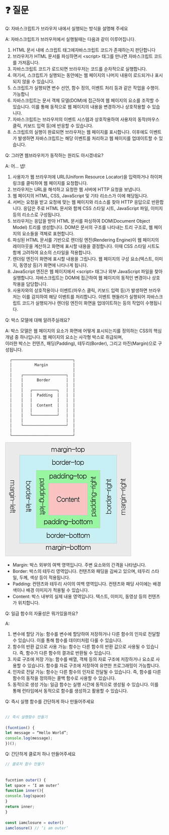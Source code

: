 # ❓ 질문

Q: 자바스크립트가 브라우저 내에서 실행되는 방식을 설명해 주세요

A: 자바스크립트가 브러우저에서 실행될때는 다음과 같이 이루어집니다.

1. HTML 문서 내에 스크립트 태그에자바스크립트 코드가 존재하는지 판단합니다
2. 브라우저가 HTML 문서를 파싱하면서 \<script> 태그를 만나면 자바스크립트 코드를 가져옵니다.
3. 자바스크립트 코드가 로드되면 브라우저는 코드를 순차적으로 실행합니다.&#x20;
4. 여기서,    스크립트가 실행되는 동안에는 웹 페이지의 나머지 내용이 로드되거나 표시되지 않을 수 있습니다.
5. 스크립트가 실행되면 변수 선언, 함수 정의, 이벤트 처리 등과 같은 작업을 수행이.가능합니
6. 자바스크립트는 문서 객체 모델(DOM)에 접근하여 웹 페이지의 요소를 조작할 수 있습니다. 이를 통해 동적으로 웹 페이지의 내용을 변경하거나 상호작용할 수 있습니다.
7. 자바스크립트는 브라우저의 이벤트 시스템과 상호작용하여 사용자의 동작(마우스 클릭, 키보드 입력 등)에 반응할 수 있습니다.
8. 스크립트의 실행이 완료되면 브라우저는 웹 페이지를 표시합니다. 이후에도 이벤트가 발생하면 자바스크립트는 해당 이벤트를 처리하고 웹 페이지를 업데이트할 수 있습니다.

Q: 그러면 웹브라우저가 동작하는 원리도 아시겠네요?

A: 어... 넵!

1. 사용자가 웹 브라우저에 URL(Uniform Resource Locator)을 입력하거나 하이퍼링크를 클릭하여 웹 페이지를 요청합니다.
2. 브라우저는 URL을 해석하고 요청한 웹 서버에 HTTP 요청을 보냅니다.&#x20;
3. 웹 페이지의 HTML, CSS, JavaScript 및 기타 리소스가 이에 해당됩니다.
4. 서버는 요청을 받고 요청에 맞는 웹 페이지와 리소스를 찾아 HTTP 응답으로 반환합니다. 응답은 주로 HTML 문서와 함께 CSS 스타일 시트, JavaScript 파일, 이미지 등의 리소스로 구성됩니다.
5. 브라우저는 응답을 받아 HTML 문서를 파싱하여 DOM(Document Object Model) 트리를 생성합니다. DOM은 문서의 구조를 나타내는 트리 구조로, 웹 페이지의 요소들을 객체로 표현합니다.
6. 파싱된 HTML 문서를 기반으로 렌더링 엔진(Rendering Engine)이 웹 페이지의 레이아웃을 계산하고 화면에 표시할 내용을 결정합니다. 이때 CSS 스타일 시트도 함께 고려하여 요소의 스타일을 적용합니다.
7. 렌더링 엔진이 화면에 표시할 내용을 그립니다. 웹 페이지의 구성 요소(텍스트, 이미지, 동영상 등)가 화면에 나타나게 됩니다.
8. JavaScript 엔진은 웹 페이지에서 \<script> 태그나 외부 JavaScript 파일을 찾아 실행합니다. 자바스크립트는 DOM에 접근하여 웹 페이지의 동적인 변경이나 상호작용을 담당합니다.
9. 사용자와의 상호작용이나 이벤트(마우스 클릭, 키보드 입력 등)가 발생하면 브라우저는 이를 감지하여 해당 이벤트를 처리합니다. 이벤트 핸들러가 실행되어 자바스크립트 코드가 실행되거나 렌더링 엔진이 화면을 업데이트하는 등의 작업이 수행됩니다.

Q: 박스 모델에 대해 알려주실래요?

A: 박스 모델은 웹 페이지의 요소가 화면에 어떻게 표시되는지를 정의하는 CSS의 핵심 개념 중 하나입니다. 웹 페이지의 요소는 사각형 박스로 취급되며, \
이러한 박스는 컨텐츠, 패딩(Padding), 테두리(Border), 그리고 마진(Margin)으로 구성됩니다.

```
  ┌───────────────────────────┐
  │          Margin           │
  │                           │
  │    ┌───────────────────┐  │
  │    │      Border       │  │
  │    │                   │  │
  │    │   ┌───────────┐   │  │
  │    │   │  Padding  │   │  │
  │    │   │           │   │  │
  │    │   │  Content  │   │  │
  │    │   │           │   │  │
  │    │   └───────────┘   │  │
  │    │                   │  │
  │    └───────────────────┘  │
  │                           │
  └───────────────────────────┘

```

![](<../../../.gitbook/assets/image (2).png>)

* Margin: 박스 외부의 여백 영역입니다. 주변 요소와의 간격을 나타냅니다.
* Border: 박스의 테두리 영역입니다. 컨텐츠와 패딩을 감싸고 있으며, 테두리 스타일, 두께, 색상 등이 적용됩니다.
* Padding: 컨텐츠와 테두리 사이의 여백 영역입니다. 컨텐츠와 패딩 사이에는 배경색이나 배경 이미지가 적용될 수 있습니다.
* Content: 박스 내부의 실제 내용 영역입니다. 텍스트, 이미지, 동영상 등의 컨텐츠가 위치합니다.



Q: 일급 함수의 자율성은 뭐가있을까요?

A:&#x20;

1. 변수에 할당 가능: 함수를 변수에 할당하여 저장하거나 다른 함수의 인자로 전달할 수 있습니다. 이를 통해 함수를 데이터처럼 다룰 수 있습니다.
2. 함수의 반환 값으로 사용 가능: 함수는 다른 함수의 반환 값으로 사용될 수 있습니다. 즉, 함수가 다른 함수의 결과로 반환될 수 있습니다.
3. 자료 구조에 저장 가능: 함수를 배열, 객체 등의 자료 구조에 저장하거나 요소로 사용할 수 있습니다. 함수를 자료 구조에 저장하여 유연한 프로그래밍이 가능합니다.
4. 인자로 전달 가능: 함수는 다른 함수의 인자로 전달될 수 있습니다. 즉, 함수를 다른 함수의 동작을 정의하는 콜백 함수로 사용할 수 있습니다.
5. 동적으로 생성 가능: 일급 함수는 실행 시간에 동적으로 생성될 수 있습니다. 이를 통해 런타임에서 동적으로 함수를 생성하고 활용할 수 있습니다.



Q: 즉시 실행 함수를 간단하게 하나 만들어주세요

```javascript

// 즉시 실행함수 만들기

(fucntion() {
let message = “Hello World”;
console.log(message);
})();


```



Q: 간단하게 클로저 하나 만들어주세요

```javascript
// 클로저 함수 만들기


fucntion outer() {
let space = ‘I am outer’
function inner(){
console.log(space)
}
return inner;
}

const iamclosure = outer()
iamclosure() // ‘i am outer’

```
